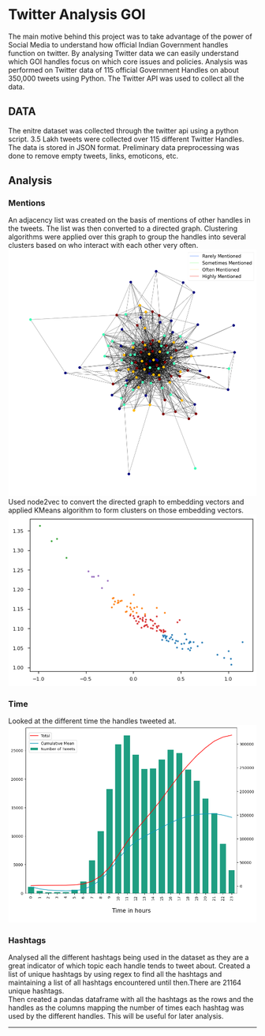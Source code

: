 # Twitter Analysis GOI
The main motive behind this project was to take advantage of the power of Social Media to understand how official Indian Government handles function on twitter. By analysing Twitter data we can easily understand which GOI handles focus on which core issues and policies.
Analysis was performed on Twitter data of 115 official Government Handles on about 350,000 tweets using Python. The Twitter API was used to collect all the data.

## DATA
The enitre dataset was collected through the twitter api using a python script. 3.5 Lakh tweets were collected over 115 different Twitter Handles. The data is stored in JSON format.
Preliminary data preprocessing was done to remove empty tweets, links, emoticons, etc.


## Analysis

###  Mentions
An adjacency list was created on the basis of mentions of other handles in the tweets. The list was then converted to a directed graph.
Clustering algorithms were applied over this graph to group the handles into several clusters based on who interact with each other very often.
<img src="https://raw.githubusercontent.com/siddharthkhincha/Twitter-Analysis-GOI/master/graphs/directed_graph_col.png" width ="550" height="500"/>
<br />Used node2vec to convert the directed graph to embedding vectors and applied KMeans algorithm to form clusters on those embedding vectors.
<img src="https://raw.githubusercontent.com/siddharthkhincha/Twitter-Analysis-GOI/master/graphs/KMeans_Seaborn.png" width="550">

### Time
Looked at the different time the handles tweeted at.
<img src="https://raw.githubusercontent.com/siddharthkhincha/Twitter-Analysis-GOI/master/graphs/finat_tweets_time_default.png" width ="550" height="400" />

### Hashtags
Analysed all the different hashtags being used in the dataset as they are a great indicator of which topic each handle tends to tweet about.  Created a list of unique hashtags by using regex to find all the hashtags and maintaining a list of all hashtags encountered until then.There are 21164 unique hashtags.<br />Then created a pandas dataframe with all the hashtags as the rows and the handles as the columns mapping the number of times each hashtag was used by the different handles. This will be useful for later analysis. 

---

